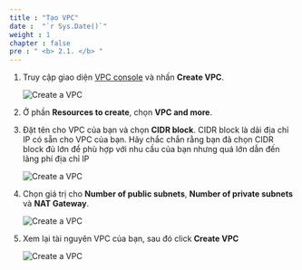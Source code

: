 ```yaml
---
title : "Tạo VPC"
date :  "`r Sys.Date()`" 
weight : 1 
chapter : false
pre : " <b> 2.1. </b> "
---
```

 
1. Truy cập giao diện [VPC console](https://console.aws.amazon.com/vpc/) và nhấn **Create VPC**.

    ![Create a VPC](/images/preparation/1/1.png)

2. Ở phần **Resources to create**, chọn **VPC and more**.
3. Đặt tên cho VPC của bạn và chọn **CIDR block**. CIDR block là dải địa chỉ IP có sẵn cho VPC của bạn. Hãy chắc chắn rằng bạn đã chọn CIDR block đủ lớn để phù hợp với nhu cầu của bạn nhưng quá lớn dẫn đến lãng phí địa chỉ IP

    ![Create a VPC](/images/preparation/1/2.png)

4. Chọn giá trị cho **Number of public subnets**, **Number of private subnets** và **NAT Gateway**.

    ![Create a VPC](/images/preparation/1/3.png)

5. Xem lại tài nguyên VPC của bạn, sau đó click **Create VPC**

    ![Create a VPC](/images/preparation/1/4.png)

